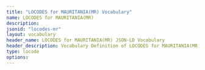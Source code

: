 ```yaml
---
title: "LOCODES for MAURITANIA(MR) Vocabulary"
name: LOCODES for MAURITANIA(MR) 
description: 
jsonid: "locodes-mr"
layout: vocabulary
header_name: LOCODES for MAURITANIA(MR) JSON-LD Vocabulary
header_description: Vocabulary Definition of LOCODES for MAURITANIA(MR) semantics in HTML format. JSON-LD format is available at [locodes-mr.jsonld](/vocabulary/locodes-mr.jsonld)
type: locode
options:
---
```

